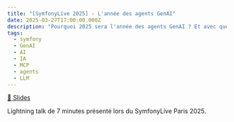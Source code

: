 ```yaml
---
title: "[SymfonyLive 2025] - L'année des agents GenAI"
date: 2025-03-27T17:00:00.000Z
description: "Pourquoi 2025 sera l'année des agents GenAI ? Et avec quoi les développer ?"
tags:
  - symfony
  - GenAI
  - AI
  - IA
  - MCP
  - agents
  - LLM
---
```


[💬 Slides](https://gamma.app/docs/2025-Lannee-des-Agents-GenAI-ulbl1uomqqurvgz)

Lightning talk de 7 minutes présenté lors du SymfonyLive Paris 2025.
